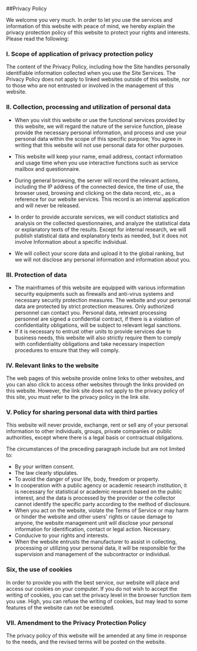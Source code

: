 ##Privacy Policy

We welcome you very much. In order to let you use the services and information of this website with peace of mind, we hereby explain the privacy protection policy of this website to protect your rights and interests. Please read the following:

### I. Scope of application of privacy protection policy

The content of the Privacy Policy, including how the Site handles personally identifiable information collected when you use the Site Services. The Privacy Policy does not apply to linked websites outside of this website, nor to those who are not entrusted or involved in the management of this website.

### II. Collection, processing and utilization of personal data

* When you visit this website or use the functional services provided by this website, we will regard the nature of the service function, please provide the necessary personal information, and process and use your personal data within the scope of this specific purpose; You agree in writing that this website will not use personal data for other purposes.
* This website will keep your name, email address, contact information and usage time when you use interactive functions such as service mailbox and questionnaire.
* During general browsing, the server will record the relevant actions, including the IP address of the connected device, the time of use, the browser used, browsing and clicking on the data record, etc., as a reference for our website services. This record is an internal application and will never be released.
* In order to provide accurate services, we will conduct statistics and analysis on the collected questionnaires, and analyze the statistical data or explanatory texts of the results. Except for internal research, we will publish statistical data and explanatory texts as needed, but it does not involve Information about a specific individual.

* We will collect your score data and upload it to the global ranking, but we will not disclose any personal information and information about you.

### III. Protection of data

* The mainframes of this website are equipped with various information security equipments such as firewalls and anti-virus systems and necessary security protection measures. The website and your personal data are protected by strict protection measures. Only authorized personnel can contact you. Personal data, relevant processing personnel are signed a confidential contract, if there is a violation of confidentiality obligations, will be subject to relevant legal sanctions.
* If it is necessary to entrust other units to provide services due to business needs, this website will also strictly require them to comply with confidentiality obligations and take necessary inspection procedures to ensure that they will comply.

### IV. Relevant links to the website

The web pages of this website provide online links to other websites, and you can also click to access other websites through the links provided on this website. However, the link site does not apply to the privacy policy of this site, you must refer to the privacy policy in the link site.

### V. Policy for sharing personal data with third parties

This website will never provide, exchange, rent or sell any of your personal information to other individuals, groups, private companies or public authorities, except where there is a legal basis or contractual obligations.

The circumstances of the preceding paragraph include but are not limited to:

* By your written consent.
* The law clearly stipulates.
* To avoid the danger of your life, body, freedom or property.
* In cooperation with a public agency or academic research institution, it is necessary for statistical or academic research based on the public interest, and the data is processed by the provider or the collector cannot identify the specific party according to the method of disclosure.
* When you act on the website, violate the Terms of Service or may harm or hinder the website and other users' rights or cause damage to anyone, the website management unit will disclose your personal information for identification, contact or legal action. Necessary.
* Conducive to your rights and interests.
* When the website entrusts the manufacturer to assist in collecting, processing or utilizing your personal data, it will be responsible for the supervision and management of the subcontractor or individual.

### Six, the use of cookies

In order to provide you with the best service, our website will place and access our cookies on your computer. If you do not wish to accept the writing of cookies, you can set the privacy level in the browser function item you use. High, you can refuse the writing of cookies, but may lead to some features of the website can not be executed.

### VII. Amendment to the Privacy Protection Policy

The privacy policy of this website will be amended at any time in response to the needs, and the revised terms will be posted on the website.

